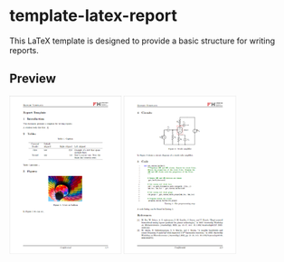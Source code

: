 # template-latex-report

This LaTeX template is designed to provide a basic structure for writing reports.

## Preview

<p float="left">
<img src="preview.png" alt="Preview" height="280">
<img src="preview2.png" alt="Preview page 2" height="280">
</p>
